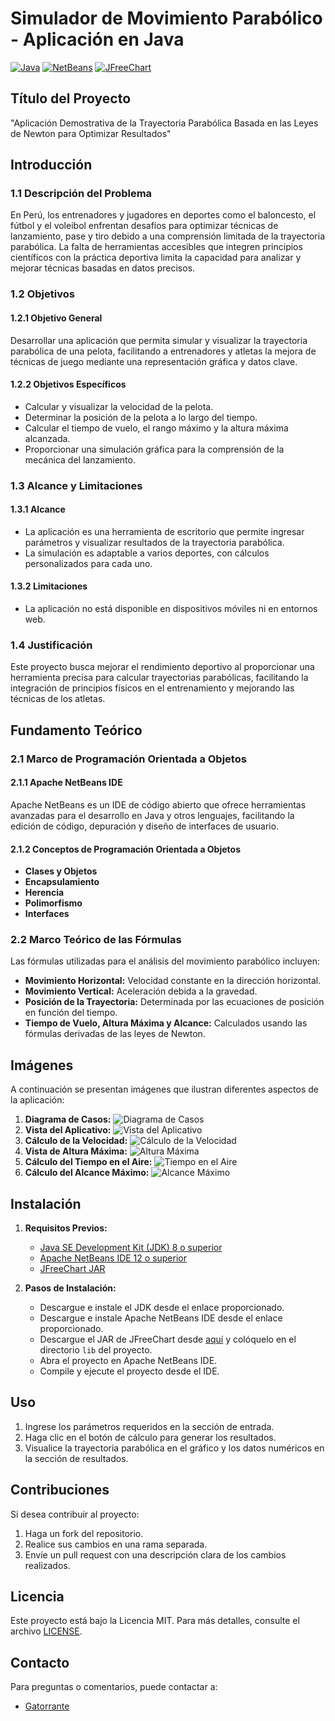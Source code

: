 # Simulador de Movimiento Parabólico - Aplicación en Java

[![Java](https://img.shields.io/badge/Java-%23ED8B00.svg?style=for-the-badge&logo=java&logoColor=white)](https://www.java.com)
[![NetBeans](https://img.shields.io/badge/NetBeans-1B6AC6.svg?style=for-the-badge&logo=apachenetbeanside&logoColor=white)](https://netbeans.apache.org/)
[![JFreeChart](https://img.shields.io/badge/JFreeChart-0052CC?style=for-the-badge&logo=apache&logoColor=white)](http://www.jfree.org/jfreechart/)

## Título del Proyecto
"Aplicación Demostrativa de la Trayectoria Parabólica Basada en las Leyes de Newton para Optimizar Resultados"

## Introducción
### 1.1 Descripción del Problema
En Perú, los entrenadores y jugadores en deportes como el baloncesto, el fútbol y el voleibol enfrentan desafíos para optimizar técnicas de lanzamiento, pase y tiro debido a una comprensión limitada de la trayectoria parabólica. La falta de herramientas accesibles que integren principios científicos con la práctica deportiva limita la capacidad para analizar y mejorar técnicas basadas en datos precisos.

### 1.2 Objetivos
#### 1.2.1 Objetivo General
Desarrollar una aplicación que permita simular y visualizar la trayectoria parabólica de una pelota, facilitando a entrenadores y atletas la mejora de técnicas de juego mediante una representación gráfica y datos clave.

#### 1.2.2 Objetivos Específicos
- Calcular y visualizar la velocidad de la pelota.
- Determinar la posición de la pelota a lo largo del tiempo.
- Calcular el tiempo de vuelo, el rango máximo y la altura máxima alcanzada.
- Proporcionar una simulación gráfica para la comprensión de la mecánica del lanzamiento.

### 1.3 Alcance y Limitaciones
#### 1.3.1 Alcance
- La aplicación es una herramienta de escritorio que permite ingresar parámetros y visualizar resultados de la trayectoria parabólica.
- La simulación es adaptable a varios deportes, con cálculos personalizados para cada uno.

#### 1.3.2 Limitaciones
- La aplicación no está disponible en dispositivos móviles ni en entornos web.

### 1.4 Justificación
Este proyecto busca mejorar el rendimiento deportivo al proporcionar una herramienta precisa para calcular trayectorias parabólicas, facilitando la integración de principios físicos en el entrenamiento y mejorando las técnicas de los atletas.

## Fundamento Teórico
### 2.1 Marco de Programación Orientada a Objetos
#### 2.1.1 Apache NetBeans IDE
Apache NetBeans es un IDE de código abierto que ofrece herramientas avanzadas para el desarrollo en Java y otros lenguajes, facilitando la edición de código, depuración y diseño de interfaces de usuario.

#### 2.1.2 Conceptos de Programación Orientada a Objetos
- **Clases y Objetos**
- **Encapsulamiento**
- **Herencia**
- **Polimorfismo**
- **Interfaces**

### 2.2 Marco Teórico de las Fórmulas
Las fórmulas utilizadas para el análisis del movimiento parabólico incluyen:
- **Movimiento Horizontal:** Velocidad constante en la dirección horizontal.
- **Movimiento Vertical:** Aceleración debida a la gravedad.
- **Posición de la Trayectoria:** Determinada por las ecuaciones de posición en función del tiempo.
- **Tiempo de Vuelo, Altura Máxima y Alcance:** Calculados usando las fórmulas derivadas de las leyes de Newton.

## Imágenes
A continuación se presentan imágenes que ilustran diferentes aspectos de la aplicación:

1. **Diagrama de Casos:** ![Diagrama de Casos](img/Imagen1.png)
2. **Vista del Aplicativo:** ![Vista del Aplicativo](img/Imagen2.png)
3. **Cálculo de la Velocidad:** ![Cálculo de la Velocidad](img/Imagen3.png)
4. **Vista de Altura Máxima:** ![Altura Máxima](img/Imagen4.png)
5. **Cálculo del Tiempo en el Aire:** ![Tiempo en el Aire](img/Imagen5.png)
6. **Cálculo del Alcance Máximo:** ![Alcance Máximo](img/Imagen6.png)

## Instalación
1. **Requisitos Previos:**
   - [Java SE Development Kit (JDK) 8 o superior](https://www.oracle.com/java/technologies/javase-downloads.html)
   - [Apache NetBeans IDE 12 o superior](https://netbeans.apache.org/download/index.html)
   - [JFreeChart JAR](http://www.jfree.org/jfreechart/)

2. **Pasos de Instalación:**
   - Descargue e instale el JDK desde el enlace proporcionado.
   - Descargue e instale Apache NetBeans IDE desde el enlace proporcionado.
   - Descargue el JAR de JFreeChart desde [aquí](http://www.jfree.org/jfreechart/) y colóquelo en el directorio `lib` del proyecto.
   - Abra el proyecto en Apache NetBeans IDE.
   - Compile y ejecute el proyecto desde el IDE.

## Uso
1. Ingrese los parámetros requeridos en la sección de entrada.
2. Haga clic en el botón de cálculo para generar los resultados.
3. Visualice la trayectoria parabólica en el gráfico y los datos numéricos en la sección de resultados.

## Contribuciones
Si desea contribuir al proyecto:
1. Haga un fork del repositorio.
2. Realice sus cambios en una rama separada.
3. Envíe un pull request con una descripción clara de los cambios realizados.

## Licencia
Este proyecto está bajo la Licencia MIT. Para más detalles, consulte el archivo [LICENSE](LICENSE).

## Contacto
Para preguntas o comentarios, puede contactar a:
- [Gatorrante](mailto:diegoalonso970@outlook.com)

